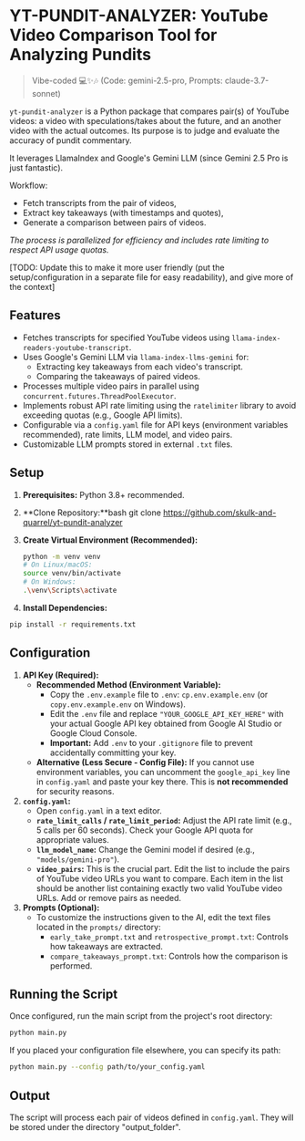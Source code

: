 # YT-PUNDIT-ANALYZER: YouTube Video Comparison Tool for Analyzing Pundits

> Vibe-coded 💻✨🎶 (Code: gemini-2.5-pro, Prompts: claude-3.7-sonnet)

`yt-pundit-analyzer` is a Python package that compares pair(s) of YouTube videos: a video with speculations/takes about the future, and an another video with the actual outcomes. Its purpose is to judge and evaluate the accuracy of pundit commentary. 

It leverages LlamaIndex and Google's Gemini LLM (since Gemini 2.5 Pro is just fantastic).

Workflow:
- Fetch transcripts from the pair of videos,
- Extract key takeaways (with timestamps and quotes),
- Generate a comparison between pairs of videos. 

_The process is parallelized for efficiency and includes rate limiting to respect API usage quotas._

[TODO: Update this to make it more user friendly (put the setup/configuration in a separate file for easy readability), and give more of the context]

## Features

- Fetches transcripts for specified YouTube videos using `llama-index-readers-youtube-transcript`.
- Uses Google's Gemini LLM via `llama-index-llms-gemini` for:
    - Extracting key takeaways from each video's transcript.
    - Comparing the takeaways of paired videos.
- Processes multiple video pairs in parallel using `concurrent.futures.ThreadPoolExecutor`.
- Implements robust API rate limiting using the `ratelimiter` library to avoid exceeding quotas (e.g., Google API limits).
- Configurable via a `config.yaml` file for API keys (environment variables recommended), rate limits, LLM model, and video pairs.
- Customizable LLM prompts stored in external `.txt` files.

## Setup

1. **Prerequisites:** Python 3.8+ recommended.
2. **Clone Repository:**bash git clone https://github.com/skulk-and-quarrel/yt-pundit-analyzer
3. **Create Virtual Environment (Recommended):**
    
    ```bash
    python -m venv venv
    # On Linux/macOS:
    source venv/bin/activate
    # On Windows:
    .\venv\Scripts\activate
    ```

4. **Install Dependencies:**

```bash
pip install -r requirements.txt
```

## Configuration

1. **API Key (Required):**
    - **Recommended Method (Environment Variable):**
        - Copy the `.env.example` file to `.env`: `cp.env.example.env` (or `copy.env.example.env` on Windows).
        - Edit the `.env` file and replace `"YOUR_GOOGLE_API_KEY_HERE"` with your actual Google API key obtained from Google AI Studio or Google Cloud Console.
        - **Important:** Add `.env` to your `.gitignore` file to prevent accidentally committing your key.
    - **Alternative (Less Secure - Config File):** If you cannot use environment variables, you can uncomment the `google_api_key` line in `config.yaml` and paste your key there. This is **not recommended** for security reasons.
2. **`config.yaml`:**
    - Open `config.yaml` in a text editor.
    - **`rate_limit_calls` / `rate_limit_period`:** Adjust the API rate limit (e.g., 5 calls per 60 seconds). Check your Google API quota for appropriate values.
    - **`llm_model_name`:** Change the Gemini model if desired (e.g., `"models/gemini-pro"`).
    - **`video_pairs`:** This is the crucial part. Edit the list to include the pairs of YouTube video URLs you want to compare. Each item in the list should be another list containing exactly two valid YouTube video URLs. Add or remove pairs as needed.
3. **Prompts (Optional):**
    - To customize the instructions given to the AI, edit the text files located in the `prompts/` directory:
        - `early_take_prompt.txt` and `retrospective_prompt.txt`: Controls how takeaways are extracted.
        - `compare_takeaways_prompt.txt`: Controls how the comparison is performed.

## Running the Script

Once configured, run the main script from the project's root directory:


```bash
python main.py
```

If you placed your configuration file elsewhere, you can specify its path:

```bash
python main.py --config path/to/your_config.yaml
```

## Output

The script will process each pair of videos defined in `config.yaml`. They will be stored under the directory "output_folder".